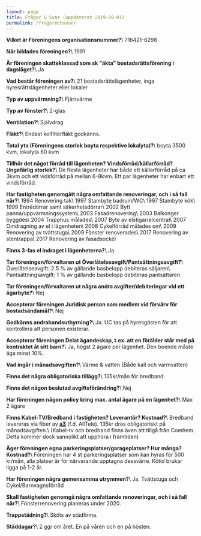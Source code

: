 ```yaml
---
layout: page
title: Frågor & Svar (uppdaterat 2019-09-01)
permalink: /fragorochsvar/
---
```


**Vilket är Föreningens organisationsnummer?**\\
716421-6298

**När bildades föreningen?**\\
1991

**Är föreningen skatteklassad som sk "äkta" bostadsrättsförening i dagsläget?**\\
Ja

**Vad består föreningen av?**\\
21 bostadsrättslägenheter, inga hyresrättslägenheter eller lokaler

**Typ av uppvärmning?**\\
Fjärrvärme

**Typ av fönster?**\\
2-glas

**Ventilation?**\\
Självdrag

**Fläkt?**\\
Endast kolfilterfläkt godkänns.

**Total yta (Föreningens storlek boyta respektive lokalyta)?**\\
boyta 3500 kvm, lokalyta 60 kvm

**Tillhör det något förråd till lägenheten? Vindsförråd/källarförråd? Ungefärlig storlek?**\\
De flesta lägenheter har både ett källarförråd på ca 3kvm och ett vidsförråd på mellan 6-8kvm. Ett par lägenheter har enbart ett vindsförråd.

**Har fastigheten genomgått några omfattande renoveringar, och i så fall när?**\\
1994 Renovering tak\\
1997 Stambyte badrum/WC\\
1997 Stambyte kök\\
1999 Entrédörrar samt säkerhetsdörrar\\
2002 Bytt panna/uppvärmningssystem\\
2003 Fasadrenovering\\
2003 Balkonger byggdes\\
2004 Trapphus målades\\
2007 Byte av elstigar/elcentral\\
2007 Omdragning av el i lägenheten\\
2008 Cykelförråd målades om\\
2009 Renovering av tvättstuga\\
2009 Fönster renoverades\\
2017 Renovering av stentrappa\\
2017 Renovering av fasadsockel

**Finns 3-fas el indraget i lägenheterna?**\\
Ja

**Tar föreningen/förvaltaren ut Överlåtelseavgift/Pantsättningsavgift?**\\
Överlåtelseavgift: 2.5 % av gällande basbelopp debiteras säljaren\\
Pantsättningsavgift: 1 % av gällande basbelopp debiteras pantsättaren

**Tar föreningen/förvaltaren ut några andra avgifter/debiteringar vid ett ägarbyte?**\\
Nej

**Accepterar föreningen Juridisk person som medlem vid förvärv för bostadsändamål?**\\
Nej

**Godkänns andrahandsuthyrning?**\\
Ja. UC tas på hyresgästen för att kontrollera att personen existerar.

**Accepterar föreningen Delat ägandeskap, t.ex. att en förälder står med på kontraktet åt sitt barn?**\\
Ja, högst 2 ägare per lägenhet. Den boende måste äga minst 10%.

**Vad ingår i månadsavgiften?**\\
Värme & vatten (Både kall och varmvatten)

**Finns det några obligatoriska tillägg?**\\
135kr/mån för bredband. 

**Finns det någon beslutad avgiftsförändring?**\\
Nej

**Har föreningen någon policy kring max. antal ägare på en lägenhet?**\\
Max 2 ägare

**Finns Kabel-TV/Bredband i fastigheten? Leverantör? Kostnad?**\\
Bredband levereras via fiber av <b><a href="https://alltele.a3.se/">a3</a></b> (f.d. AllTele). 135kr dras obligatoriskt på månadsavgiften.\\
(Kabel-tv och bredband finns även att tillgå från Comhem. Detta kommer dock sannolikt att upphöra i framtiden)

**Äger föreningen egna parkeringsplatser/garageplatser? Hur många? Kostnad?**\\
Föreningen har 4 st parkeringsplatser som kan hyras för 500 kr/mån, alla platser är för närvarande upptagna dessvärre. Kötid brukar ligga på 1-2 år.

**Har föreningen några gemensamma utrymmen?**\\
Ja. Tvättstuga och Cykel/Barnvagnsförråd

**Skall fastigheten genomgå några omfattande renoveringar, och i så fall när?**\\
Fönsterrenovering planeras under 2020. 

**Trappstädning?**\\
Sköts av städfirma.

**Städdagar?**\\
2 ggr om året. En på våren och en på hösten.

